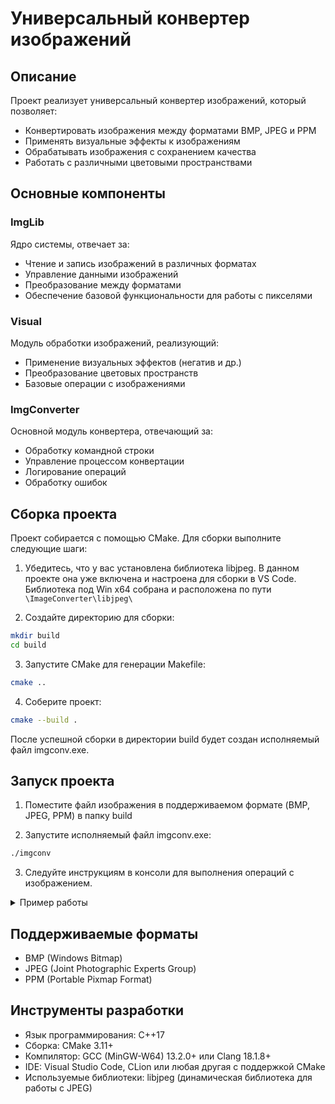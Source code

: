# Универсальный конвертер изображений

## Описание
Проект реализует универсальный конвертер изображений, который позволяет:

- Конвертировать изображения между форматами BMP, JPEG и PPM
- Применять визуальные эффекты к изображениям
- Обрабатывать изображения с сохранением качества
- Работать с различными цветовыми пространствами

## Основные компоненты

### ImgLib
Ядро системы, отвечает за:

- Чтение и запись изображений в различных форматах
- Управление данными изображений 
- Преобразование между форматами
- Обеспечение базовой функциональности для работы с пикселями

### Visual 
Модуль обработки изображений, реализующий:

- Применение визуальных эффектов (негатив и др.)
- Преобразование цветовых пространств
- Базовые операции с изображениями

### ImgConverter
Основной модуль конвертера, отвечающий за:

- Обработку командной строки
- Управление процессом конвертации
- Логирование операций
- Обработку ошибок

## Сборка проекта

Проект собирается с помощью CMake. Для сборки выполните следующие шаги:

1. Убедитесь, что у вас установлена библиотека libjpeg. В данном проекте она уже включена и настроена для сборки в VS Code. Библиотека под Win x64 собрана и расположена по пути ```\ImageConverter\libjpeg\```

2. Создайте директорию для сборки:
```bash
mkdir build
cd build
```

3. Запустите CMake для генерации Makefile:
```bash
cmake ..
```

4. Соберите проект:
```bash
cmake --build .
```

После успешной сборки в директории build будет создан исполняемый файл imgconv.exe.

## Запуск проекта

1. Поместите файл изображения в поддерживаемом формате (BMP, JPEG, PPM) в папку build

2. Запустите исполняемый файл imgconv.exe:
```bash
./imgconv
```

3. Следуйте инструкциям в консоли для выполнения операций с изображением.
<details>
<summary> Пример работы </summary>

![image](https://github.com/user-attachments/assets/c5941506-eb13-4231-8354-ced0c42bdf23)

</details>

## Поддерживаемые форматы

- BMP (Windows Bitmap)
- JPEG (Joint Photographic Experts Group)  
- PPM (Portable Pixmap Format)

## Инструменты разработки

- Язык программирования: C++17
- Сборка: CMake 3.11+
- Компилятор: GCC (MinGW-W64) 13.2.0+ или Clang 18.1.8+
- IDE: Visual Studio Code, CLion или любая другая с поддержкой CMake
- Используемые библиотеки: libjpeg (динамическая библиотека для работы с JPEG)
